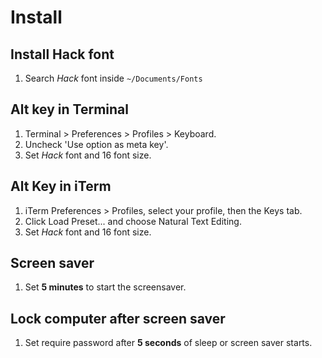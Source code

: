 # Install

## Install Hack font
1. Search *Hack* font inside `~/Documents/Fonts`

## Alt key in Terminal
1. Terminal > Preferences > Profiles > Keyboard.
1. Uncheck 'Use option as meta key'.
1. Set *Hack* font and 16 font size.

## Alt Key in iTerm
1. iTerm Preferences > Profiles, select your profile, then the Keys tab.
1. Click Load Preset... and choose Natural Text Editing.
1. Set *Hack* font and 16 font size.

## Screen saver
1. Set **5 minutes** to start the screensaver.

## Lock computer after screen saver
1. Set require password after **5 seconds** of sleep or screen saver starts.
